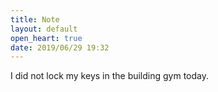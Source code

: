 ```yaml
---
title: Note
layout: default
open_heart: true
date: 2019/06/29 19:32
---
```


I did not lock my keys in the building gym today.
